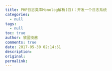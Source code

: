 ```yaml
---
title: PHP日志类库Monolog解析(四)：开发一个日志系统
categories:
  - null
tags:
  - null
toc: true
author: 虢國技酱
comments: true
date: 2017-05-30 02:14:51
description:
original:
permalink:
---
```


<!-- more -->
